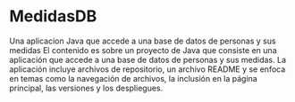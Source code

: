 # MedidasDB
 Una aplicacion Java que accede a una base de datos de personas y sus medidas
El contenido es sobre un proyecto de Java que consiste en una aplicación que accede a una base de datos de personas y sus medidas. La aplicación incluye archivos de repositorio, un archivo README y se enfoca en temas como la navegación de archivos, la inclusión en la página principal, las versiones y los despliegues.
